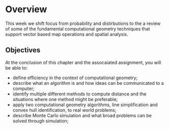 # Overview
This week we shift focus from probability and distirbutions to the a review of some of the fundamental computational geometry techniques that support vector based map operations and spatial analysis.

## Objectives
At the conclusion of this chapter and the assocaiated assignment, you will be able to:

* define efficiency in the context of computational geometry;
* describe what an algorithm is and how ideas can be communicated to a computer;
* identify multiple different methods to compute distance and the situations where one method might be preferable;
* apply two computational geometry algorithms, line simplification and convex hull identification, to real world problems;
* describe Monte Carlo simulation and what broad problems can be solved through simulation;
